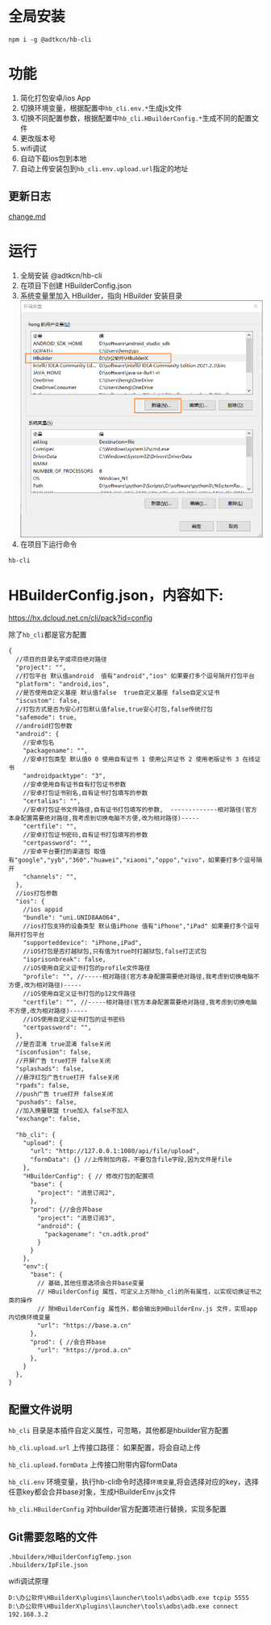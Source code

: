 # 全局安装

```
npm i -g @adtkcn/hb-cli
```
# 功能
1. 简化打包安卓/ios App
2. 切换环境变量，根据配置中`hb_cli.env.*`生成js文件
3. 切换不同配置参数，根据配置中`hb_cli.HBuilderConfig.*`生成不同的配置文件
4. 更改版本号
5. wifi调试
6. 自动下载ios包到本地
7. 自动上传安装包到`hb_cli.env.upload.url`指定的地址

## 更新日志
[change.md](./change.md)

# 运行

1. 全局安装 @adtkcn/hb-cli
2. 在项目下创建 HBuilderConfig.json
3. 系统变量里加入 HBuilder，指向 HBuilder 安装目录
![环境变量](./doc/env.png)
4. 在项目下运行命令
```bash
hb-cli
```

# HBuilderConfig.json，内容如下:

https://hx.dcloud.net.cn/cli/pack?id=config

除了`hb_cli`都是官方配置

```json5
{
  //项目的目录名字或项目绝对路径
  "project": "",
  //打包平台 默认值android  值有"android","ios" 如果要打多个逗号隔开打包平台
  "platform": "android,ios",
  //是否使用自定义基座 默认值false  true自定义基座 false自定义证书
  "iscustom": false,
  //打包方式是否为安心打包默认值false,true安心打包,false传统打包
  "safemode": true,
  //android打包参数
  "android": {
    //安卓包名
    "packagename": "",
    //安卓打包类型 默认值0 0 使用自有证书 1 使用公共证书 2 使用老版证书 3 在线证书
    "androidpacktype": "3",
    //安卓使用自有证书自有打包证书参数
    //安卓打包证书别名,自有证书打包填写的参数
    "certalias": "",
    //安卓打包证书文件路径,自有证书打包填写的参数,  -------------相对路径(官方本身配置需要绝对路径,我考虑到切换电脑不方便,改为相对路径)-----
    "certfile": "",
    //安卓打包证书密码,自有证书打包填写的参数
    "certpassword": "",
    //安卓平台要打的渠道包 取值有"google","yyb","360","huawei","xiaomi","oppo","vivo"，如果要打多个逗号隔开
    "channels": "",
  },
  //ios打包参数
  "ios": {
    //ios appid
    "bundle": "uni.UNID8AA064",
    //ios打包支持的设备类型 默认值iPhone 值有"iPhone","iPad" 如果要打多个逗号隔开打包平台
    "supporteddevice": "iPhone,iPad",
    //iOS打包是否打越狱包,只有值为true时打越狱包,false打正式包
    "isprisonbreak": false,
    //iOS使用自定义证书打包的profile文件路径
    "profile": "", //-----相对路径(官方本身配置需要绝对路径,我考虑到切换电脑不方便,改为相对路径)-----
    //iOS使用自定义证书打包的p12文件路径
    "certfile": "", //-----相对路径(官方本身配置需要绝对路径,我考虑到切换电脑不方便,改为相对路径)-----
    //iOS使用自定义证书打包的证书密码
    "certpassword": "",
  },
  //是否混淆 true混淆 false关闭
  "isconfusion": false,
  //开屏广告 true打开 false关闭
  "splashads": false,
  //悬浮红包广告true打开 false关闭
  "rpads": false,
  //push广告 true打开 false关闭
  "pushads": false,
  //加入换量联盟 true加入 false不加入
  "exchange": false,

  "hb_cli": {
    "upload": {
      "url": "http://127.0.0.1:1080/api/file/upload",
      "formData": {} //上传附加内容，不要包含file字段,因为文件是file
    },
    "HBuilderConfig": { // 修改打包的配置项
      "base": {
        "project": "消息订阅2",
      },
      "prod": {//会合并base
        "project": "消息订阅3",
        "android": {
          "packagename": "cn.adtk.prod"
        }
      }
    },
    "env":{
      "base": {
        // 基础,其他任意选项会合并base变量
        // HBuilderConfig 属性，可定义上方除hb_cli的所有属性，以实现切换证书之类的操作
        // 除HBuilderConfig 属性外，都会输出到HBuilderEnv.js 文件，实现app内切换环境变量
        "url": "https://base.a.cn"
      },
      "prod": { //会合并base
        "url": "https://prod.a.cn"
      },
    }
  },
}
```
## 配置文件说明

`hb_cli` 目录是本插件自定义属性，可忽略，其他都是hbuilder官方配置

`hb_cli.upload.url` 上传接口路径： 如果配置，将会自动上传

`hb_cli.upload.formData` 上传接口附带内容formData
 
`hb_cli.env` 环境变量，执行hb-cli命令时选择`环境变量`,将会选择对应的key，选择任意key都会合并base对象，生成HBuilderEnv.js文件

`hb_cli.HBuilderConfig` 对hbuilder官方配置项进行替换，实现多配置



## Git需要忽略的文件
```
.hbuilderx/HBuilderConfigTemp.json
.hbuilderx/IpFile.json
```

wifi调试原理
```
D:\办公软件\HBuilderX\plugins\launcher\tools\adbs\adb.exe tcpip 5555
D:\办公软件\HBuilderX\plugins\launcher\tools\adbs\adb.exe connect 192.168.3.2
```